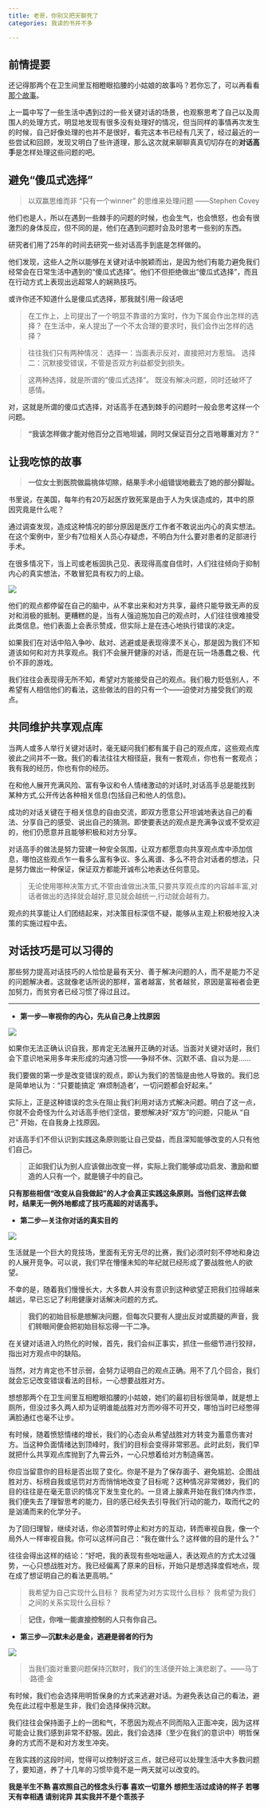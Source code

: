 ```yaml
---
title: 老哥，你别又把天聊死了
categories: 我读的书并不多

---
```




## 前情提要
还记得那两个在卫生间里互相瞪眼掐腰的小姑娘的故事吗？若你忘了，可以再看看 [那个故事](http://www.jianshu.com/p/89af8b258541)。

上一篇中写了一些生活中遇到过的一些关键对话的场景，也观察思考了自己以及周围人的处理方式，明显地发现有很多没有处理好的情况，但当同样的事情再次发生的时候，自己好像处理的也并不是很好，看完这本书已经有几天了，经过最近的一些尝试和回顾，发现又明白了些许道理，那么这次就来聊聊真真切切存在的**对话高手**是怎样处理这些问题的吧。


## 避免“傻瓜式选择”
>以双赢思维而非 “只有一个winner” 的思维来处理问题  ——Stephen Covey

他们也是人，所以在遇到一些棘手的问题的时候，也会生气，也会愤怒，也会有很激烈的身体反应，但不同的是，他们在遇到问题时会及时思考一些别的东西。

研究者们用了25年的时间去研究一些对话高手到底是怎样做的。

他们发现，这些人之所以能够在关键对话中脱颖而出，是因为他们有能力避免我们经常会在日常生活中遇到的“傻瓜式选择”。他们不但拒绝做出“傻瓜式选择”，而且在行动方式上表现出远超常人的娴熟技巧。

或许你还不知道什么是傻瓜式选择，那我就引用一段话吧

>在工作上，上司提出了一个明显不靠谱的方案时，作为下属会作出怎样的选择？
在生活中，亲人提出了一个不太合理的要求时，我们会作出怎样的选择？

>往往我们只有两种情况：
选择一：当面表示反对，直接把对方惹恼。
选择二：沉默接受错误，不管是否双方利益都受到损失。

>这两种选择，就是所谓的“傻瓜式选择”。
既没有解决问题，同时还破坏了感情。

对，这就是所谓的傻瓜式选择，对话高手在遇到棘手的问题时一般会思考这样一个问题。

>**“我该怎样做才能对他百分之百地坦诚，同时又保证百分之百地尊重对方？”**

## 让我吃惊的故事
>**一位女士到医院做扁桃体切除，结果手术小组错误地截去了她的部分脚趾。**

书里说，在美国，每年约有20万起医疗致死案是由于人为失误造成的，其中的原因究竟是什么呢？

通过调查发现，造成这种情况的部分原因是医疗工作者不敢说出内心的真实想法。在这个案例中，至少有7位相关人员心存疑虑，不明白为什么要对患者的足部进行手术。

在很多情况下，当上司或老板固执己见、表现得高度自信时，人们往往倾向于抑制内心的真实想法，不敢冒犯具有权力的上级。

![](http://upload-images.jianshu.io/upload_images/2190281-9bd025c13a9c92c7.png?imageMogr2/auto-orient/strip%7CimageView2/2/w/1240)

他们的观点都停留在自己的脑中，从不拿出来和对方共享，最终只能导致无声的反对和消极的抵制。更糟糕的是，当有人强迫施加自己的观点时，人们往往很难接受此类信息。他们表面上会表示赞成，但实际上是在违心地执行错误的决定。

如果我们在对话中陷入争吵、敌对、逃避或是表现得漠不关心，那是因为我们不知道该如何和对方共享观点。我们不会展开健康的对话，而是在玩一场愚蠢之极、代价不菲的游戏。

我们往往会表现得无所不知，希望对方能接受自己的观点。我们极力贬低别人，不希望有人相信他们的看法，这些做法的目的只有一个——迫使对方接受我们的观点。

## 共同维护共享观点库

当两人或多人举行关键对话时，毫无疑问我们都有属于自己的观点库，这些观点库彼此之间并不一致。我们的看法往往大相径庭，我有一套观点，你也有一套观点；我有我的经历，你也有你的经历。

在和他人展开充满风险、富有争议和令人情绪激动的对话时,对话高手总是能找到某种方式,公开传达各种相关信息(包括自己和他人的信息)。

成功的对话关键在于相关信息的自由交流，即双方愿意公开坦诚地表达自己的看法、分享自己的感受、说出自己的猜测。即使要表达的观点是充满争议或不受欢迎的，他们仍愿意并且能够积极和对方分享。

对话高手的做法是努力营建一种安全氛围，让双方都愿意向共享观点库中添加信息，哪怕这些观点乍一看多么富有争议、多么离谱、多么不符合对话者的想法，只是努力做出一种保证，保证双方都能开诚布公地表达任何意见。

>无论使用哪种决策方式,不管由谁做出决策,只要共享观点库的内容越丰富,对话者做出的选择就会越好,意见就会越统一,行动就会越有力。

观点的共享能让人们团结起来，对决策目标深信不疑，能够从主观上积极地投入决策的实施过程中去。

## 对话技巧是可以习得的

那些努力提高对话技巧的人恰恰是最有天分、善于解决问题的人，而不是能力不足的问题解决者。这就像老话所说的那样，富者越富，贫者越贫，原因是富裕者会更加努力，而贫穷者已经习惯了得过且过。

------

* **第一步—审视你的内心，先从自己身上找原因**

![](http://upload-images.jianshu.io/upload_images/2190281-5202c5e30062da01.png?imageMogr2/auto-orient/strip%7CimageView2/2/w/1240)

如果你无法正确认识自我，那肯定无法展开正确的对话。当面对关键对话时，我们会下意识地采用多年来形成的沟通习惯——争辩不休、沉默不语、自以为是……

我们要做的第一步是改变错误的观点，即认为我们的苦恼是由他人导致的。我们总是简单地认为：“只要能搞定 ‘麻烦制造者’，一切问题都会好起来。”

实际上，正是这种错误的念头在阻止我们利用对话方式解决问题。明白了这一点，你就不会奇怪为什么对话高手他们坚信，要想解决好“双方”的问题，只能从 “自己” 开始，在自我身上找原因。

对话高手们不但认识到实践这条原则能让自己受益，而且深知能够改变的人只有他们自己。

>**正如我们认为别人应该做出改变一样，实际上我们能够成功启发、激励和塑造的人只有一个，就是镜子中的自己。**

**只有那些相信“改变从自我做起”的人才会真正实践这条原则。当他们这样去做时，结果无一例外地都成了技巧高超的对话高手。**


* **第二步—关注你对话的真实目的**


![](http://upload-images.jianshu.io/upload_images/2190281-036ca5ea432ffee9.png?imageMogr2/auto-orient/strip%7CimageView2/2/w/1240)


生活就是一个巨大的竞技场，里面有无穷无尽的比赛，我们必须时刻不停地和身边的人展开竞争。可以说，我们早在懵懂未知的年纪就已经形成了要战胜他人的欲望。

不幸的是，随着我们慢慢长大，大多数人并没有意识到这种欲望正把我们拉得越来越远，早已忘记了利用健康对话解决问题的方式。

>**我们的初始目标是想解决问题，但每次只要有人提出反对或质疑的声音，我们转眼间便会把初始目标忘得一干二净。**

在关键对话进入灼热化的时候，首先，我们会纠正事实，抓住一些细节进行狡辩，指出对方观点中的缺陷。

当然，对方肯定也不甘示弱，会努力证明自己的观点正确。用不了几个回合，我们就会忘记改变错误看法的目标，一心想要战胜对方。

想想那两个在卫生间里互相瞪眼掐腰的小姑娘，她们的最初目标很简单，就是想上厕所，但没过多久两人却为证明谁能战胜对方而吵得不可开交，哪怕当时已经憋得满脸通红也毫不让步。

有时候，随着愤怒情绪的增长，我们的心态会从希望战胜对方转变为蓄意伤害对方。当这种负面情绪达到顶峰时，我们的目标会变得非常邪恶。此时此刻，我们早就把什么共享观点库抛到了九霄云外，一心只想着给对方制造痛苦。

你应当留意你的目标是否出现了变化。你是不是为了保存面子、避免尴尬、企图战胜对方、标榜自我或惩罚对方而悄悄地改变了目标呢？这种情况非常微妙，我们的目的往往是在毫无意识的情况下发生变化的。一旦肾上腺素开始在我们体内作祟，我们便失去了理智思考的能力，目的感已经失去引导我们行动的能力，取而代之的是汹涌而来的化学分子。

为了回归理智，继续对话，你必须暂时停止和对方的互动，转而审视自我，像一个局外人一样审视自我。你可以这样问自己：“我在做什么？这样做的目的是什么？”

往往会得出这样的结论：“好吧，我的表现有些咄咄逼人，表达观点的方式太过强势，一心只想战胜对方。我已经偏离了原来的目标，开始只是想选择度假地点，现在成了想证明自己的看法更高明。”

>我希望为自己实现什么目标？
我希望为对方实现什么目标？
我希望为我们之间的关系实现什么目标？

>**记住，你唯一能直接控制的人只有你自己。**

* **第三步—沉默未必是金，逃避是弱者的行为**

![](http://upload-images.jianshu.io/upload_images/2190281-2f5fc8cf67bfaa92.png?imageMogr2/auto-orient/strip%7CimageView2/2/w/1240)


>当我们面对重要问题保持沉默时，我们的生活便开始上演悲剧了。——马丁·路德·金

有时候，我们也会选择用明哲保身的方式来逃避对话。为避免表达自己的看法，避免在此过程中惹是生非，我们会选择保持沉默。

我们往往会保持面子上的一团和气，不愿因为观点不同而陷入正面冲突，因为这样可能会让我们感到非常不舒服。因此，我们会选择（至少在我们的意识中）明哲保身的方式而不是和对方发生冲突。

在我实践的这段时间，觉得可以控制好这三点，就已经可以处理生活中大多数问题了，要知道，养了十几年的习惯毕竟不是一两天就可以改变的。

**我是半生不熟 喜欢照自己的怪念头行事
喜欢一切意外 想把生活过成诗的样子
若哪天有幸相遇 请别诧异 其实我并不是个乖孩子**
